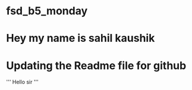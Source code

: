 # fsd_b5_monday
# Hey my name is sahil kaushik
# Updating the Readme file for github
'''
Hello sir
'''